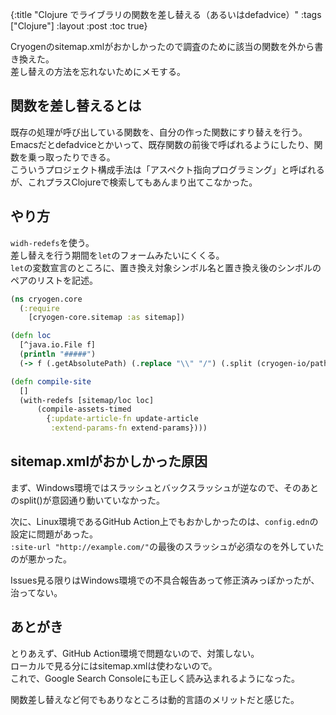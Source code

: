 {:title "Clojure でライブラリの関数を差し替える（あるいはdefadvice）"
 :tags ["Clojure"]
 :layout :post
 :toc true}

Cryogenのsitemap.xmlがおかしかったので調査のために該当の関数を外から書き換えた。  
差し替えの方法を忘れないためにメモする。

## 関数を差し替えるとは
既存の処理が呼び出している関数を、自分の作った関数にすり替えを行う。  
Emacsだとdefadviceとかいって、既存関数の前後で呼ばれるようにしたり、関数を乗っ取ったりできる。  
こういうプロジェクト構成手法は「アスペクト指向プログラミング」と呼ばれるが、これプラスClojureで検索してもあんまり出てこなかった。

## やり方
`widh-redefs`を使う。  
差し替えを行う期間を`let`のフォームみたいにくくる。  
`let`の変数宣言のところに、置き換え対象シンボル名と置き換え後のシンボルのペアのリストを記述。
```clojure
(ns cryogen.core
  (:require
    [cryogen-core.sitemap :as sitemap])

(defn loc
  [^java.io.File f]
  (println "#####")
  (-> f (.getAbsolutePath) (.replace "\\" "/") (.split (cryogen-io/path cryogen-io/public "/")) second))

(defn compile-site
  []
  (with-redefs [sitemap/loc loc]
      (compile-assets-timed
        {:update-article-fn update-article
         :extend-params-fn extend-params})))
```

## sitemap.xmlがおかしかった原因
まず、Windows環境ではスラッシュとバックスラッシュが逆なので、そのあとのsplit()が意図通り動いていなかった。

次に、Linux環境であるGitHub Action上でもおかしかったのは、`config.edn`の設定に問題があった。  
`:site-url "http://example.com/"`の最後のスラッシュが必須なのを外していたのが悪かった。

Issues見る限りはWindows環境での不具合報告あって修正済みっぽかったが、治ってない。

## あとがき
とりあえず、GitHub Action環境で問題ないので、対策しない。  
ローカルで見る分にはsitemap.xmlは使わないので。  
これで、Google Search Consoleにも正しく読み込まれるようになった。

関数差し替えなど何でもありなところは動的言語のメリットだと感じた。
